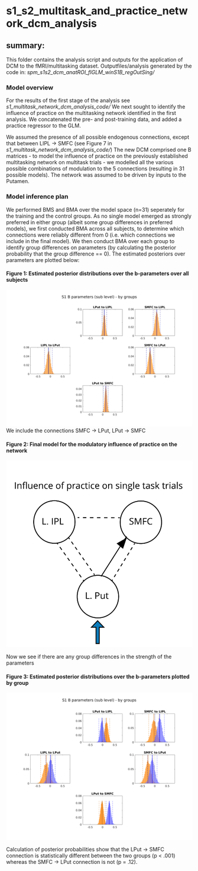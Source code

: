# s1_s2_multitask_and_practice_network_dcm_analysis

## summary:  
This folder contains the analysis script and outputs for the application of DCM to the fMRI/multitasking
dataset. Outputfiles/analysis generated by the code in: *spm_s1s2_dcm_anatROI_flGLM_winS1B_regOutSing/*

### Model overview
For the results of the first stage of the analysis see *s1_multitask_network_dcm_analysis_code/*
We next sought to identify the influence of practice on the multitasking network identified in the first analysis. We concatenated the pre- and post-training
data, and added a practice regressor to the GLM.

We assumed the presence of all possible endogenous connections, except that between LIPL -> SMFC (see Figure 7 in *s1_multitask_network_dcm_analysis_code/*)
The new DCM comprised one B matrices - to model the influence of practice on the previously established multitasking network on multitask trials - we modelled all the various possible
combinations of modulation to the 5 connections (resulting in 31 possible models).
The network was assumed to be driven by inputs to the Putamen.

### Model inference plan
We performed BMS and BMA over the model space (n=31) seperately for the training and the control groups. As no single model emerged as strongly preferred in either group (albeit some group differences in preferred models), we first conducted BMA across all subjects, to determine which connections were reliably different from 0 (i.e. which connections we include in the final model). We then conduct BMA over each group to identify group differences on parameters (by calculating the posterior probability that the group difference == 0). The estimated posteriors over parameters are plotted below:

#### Figure 1: Estimated posterior distributions over the b-parameters over all subjects
![Fig 1: Estimated posterior distributions over the b-parameters over all subjects](../s1s2_singOut_practice_dcm_analysis_figs/BMA_b_params_over_both_grps.png)  
We include the connections SMFC -> LPut, LPut -> SMFC

#### Figure 2: Final model for the modulatory influence of practice on the network
![Fig 2: Final model for the modulatory influence of practice](../s1s2_singOut_practice_dcm_analysis_figs/practice_singOut_winModel.png)  

Now we see if there are any group differences in the strength of the parameters
#### Figure 3: Estimated posterior distributions over the b-parameters plotted by group
![Fig 3: Estimated posterior distributions over the b-parameters plotted by group](../s1s2_singOut_practice_dcm_analysis_figs/BMA_b_params_by_grp.png)  

Calculation of posterior probabilities show that the LPut -> SMFC connection is statistically different between the two groups (p < .001) whereas the SMFC -> LPut connection is not (p = .12).
